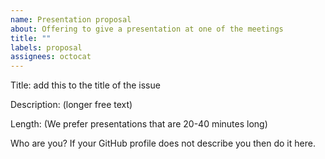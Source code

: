 ```yaml
---
name: Presentation proposal
about: Offering to give a presentation at one of the meetings
title: ""
labels: proposal
assignees: octocat
---
```


Title: add this to the title of the issue

Description: (longer free text)

Length: (We prefer presentations that are 20-40 minutes long)


Who are  you? If your GitHub profile does not describe you then do it here.
